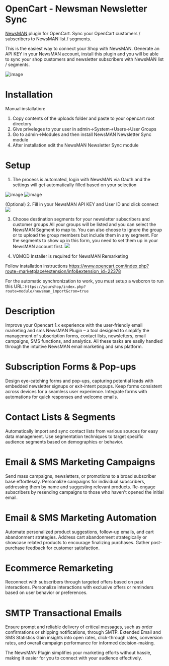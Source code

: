 # OpenCart - Newsman Newsletter Sync
[NewsMAN](https://www.newsman.com) plugin for OpenCart. Sync your OpenCart customers / subscribers to NewsMAN list / segments.

This is the easiest way to connect your Shop with NewsMAN.
Generate an API KEY in your NewsMAN account, install this plugin and you will be able to sync your shop customers and newsletter subscribers with NewsMAN list / segments.

![image](https://raw.githubusercontent.com/Newsman/OpenCart-Newsman/master/assets/newsmanBr.jpg)

# Installation
Manual installation:
1.  Copy contents of the uploads folder and paste to your opencart root directory
2.	Give priveleges to your user in admin->System->Users->User Groups
3.  Go to admin->Modules and then install NewsMAN Newsletter Sync module
4.  After installation edit the NewsMAN Newsletter Sync module

# Setup

1. The process is automated, login with NewsMAN via Oauth and the settings will get automatically filled based on your selection

![image](https://raw.githubusercontent.com/Newsman/OpenCart-Newsman/master/assets/oauth1.png)
![image](https://raw.githubusercontent.com/Newsman/OpenCart-Newsman/master/assets/oauth2.png)

(Optional)
2. Fill in your NewsMAN API KEY and User ID and click connect
![](https://raw.githubusercontent.com/Newsman/OpenCart-Newsman/master/assets/api-setup-screen-opencart.png)

3. Choose destination segments for your newsletter subscribers and customer groups
All your groups will be listed and you can select the NewsMAN Segment to map to.
You can also choose to ignore the group or to upload the group members but include them in any segment.
For the segments to show up in this form, you need to set them up in your NewsMAN account first.
![](https://raw.githubusercontent.com/Newsman/OpenCart-Newsman/master/assets/mapping-screen-opencart.png)

4. VQMOD Installer is required for NewsMAN Remarketing

Follow installation instructions
https://www.opencart.com/index.php?route=marketplace/extension/info&extension_id=22378

For the automatic synchronization to work, you must setup a webcron to run this URL:
`https://yourshop/index.php?route=module/newsman_import&cron=true`

# Description

Improve your Opencart 1.x experience with the user-friendly email marketing and sms NewsMAN Plugin – a tool designed to simplify the management of subscription forms, contact lists, newsletters, email campaigns, SMS functions, and analytics. All these tasks are easily handled through the intuitive NewsMAN email marketing and sms platform.

# Subscription Forms & Pop-ups
Design eye-catching forms and pop-ups, capturing potential leads with embedded newsletter signups or exit-intent popups.
Keep forms consistent across devices for a seamless user experience.
Integrate forms with automations for quick responses and welcome emails.

# Contact Lists & Segments

Automatically import and sync contact lists from various sources for easy data management.
Use segmentation techniques to target specific audience segments based on demographics or behavior.

# Email & SMS Marketing Campaigns 

Send mass campaigns, newsletters, or promotions to a broad subscriber base effortlessly.
Personalize campaigns for individual subscribers, addressing them by name and suggesting relevant products.
Re-engage subscribers by resending campaigns to those who haven't opened the initial email.

# Email & SMS Marketing Automation

Automate personalized product suggestions, follow-up emails, and cart abandonment strategies.
Address cart abandonment strategically or showcase related products to encourage finalizing purchases.
Gather post-purchase feedback for customer satisfaction.

# Ecommerce Remarketing

Reconnect with subscribers through targeted offers based on past interactions.
Personalize interactions with exclusive offers or reminders based on user behavior or preferences.

# SMTP Transactional Emails

Ensure prompt and reliable delivery of critical messages, such as order confirmations or shipping notifications, through SMTP.
Extended Email and SMS Statistics
Gain insights into open rates, click-through rates, conversion rates, and overall campaign performance for informed decision-making.

The NewsMAN Plugin simplifies your marketing efforts without hassle, making it easier for you to connect with your audience effectively.
